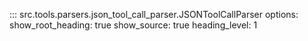 ::: src.tools.parsers.json_tool_call_parser.JSONToolCallParser
    options:
        show_root_heading: true
        show_source: true
        heading_level: 1